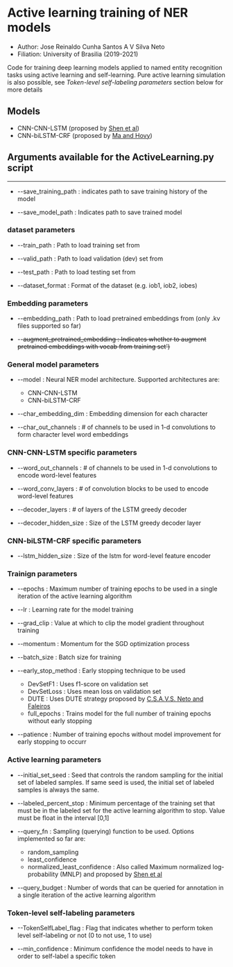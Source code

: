 # Active learning training of NER models

- Author: Jose Reinaldo Cunha Santos A V Silva Neto
- Filiation: University of Brasilia (2019-2021)

Code for training deep learning models applied to named entity recognition tasks using active learning and self-learning. Pure active learning simulation is also possible, see *Token-level self-labeling parameters* section below for more details

## Models
- CNN-CNN-LSTM (proposed by [Shen et al](https://arxiv.org/abs/1707.05928))
- CNN-biLSTM-CRF (proposed by [Ma and Hovy](https://www.aclweb.org/anthology/P16-1101/))

## Arguments available for the ActiveLearning.py script
---

- --save_training_path : indicates path to save training history of the model

- --save_model_path : Indicates path to save trained model


### dataset parameters
- --train_path : Path to load training set from

- --valid_path : Path to load validation (dev) set from

- --test_path : Path to load testing set from

- --dataset_format : Format of the dataset (e.g. iob1, iob2, iobes)

### Embedding parameters
- --embedding_path : Path to load pretrained embeddings from (only .kv files supported so far)

- --~~augment_pretrained_embedding : Indicates whether to augment pretrained embeddings with vocab from training set')~~

### General model parameters
- --model : Neural NER model architecture. Supported architectures are:
    - CNN-CNN-LSTM
    - CNN-biLSTM-CRF

- --char_embedding_dim : Embedding dimension for each character

- --char_out_channels : # of channels to be used in 1-d convolutions to form character level word embeddings

### CNN-CNN-LSTM specific parameters
- --word_out_channels : # of channels to be used in 1-d convolutions to encode word-level features

- --word_conv_layers : # of convolution blocks to be used to encode word-level features

- --decoder_layers : # of layers of the LSTM greedy decoder

- --decoder_hidden_size : Size of the LSTM greedy decoder layer

### CNN-biLSTM-CRF specific parameters
- --lstm_hidden_size : Size of the lstm for word-level feature encoder

### Trainign parameters
- --epochs : Maximum number of training epochs to  be used in a single iteration of the active learning algorithm

- --lr : Learning rate for the model training

- --grad_clip : Value at which to clip the model gradient throughout training

- --momentum : Momentum for the SGD optimization process

- --batch_size : Batch size for training

- --early_stop_method : Early stopping technique to be used
    - DevSetF1 : Uses f1-score on validation set
    - DevSetLoss : Uses mean loss on validation set
    - DUTE : Uses DUTE strategy proposed by [C.S.A.V.S. Neto and Faleiros](https://link.springer.com/chapter/10.1007/978-3-030-91699-2_28)
    - full_epochs : Trains model for the full number of training epochs without early stopping

- --patience : Number of training epochs without model improvement for early stopping to occurr

### Active learning parameters

- --initial_set_seed : Seed that controls the random sampling for the initial set of labeled samples. If same seed is used, the initial set of labeled samples is always the same.

- --labeled_percent_stop : Minimum percentage of the training set that must be in the labeled set for the active learning algorithm to stop. Value must be float in the interval [0,1]

- --query_fn : Sampling (querying) function to be used. Options implemented so far are:
    - random_sampling
    - least_confidence
    - normalized_least_confidence : Also called Maximum normalized log-probability (MNLP) and proposed by [Shen et al](https://arxiv.org/abs/1707.05928)

- --query_budget : Number of words that can be queried for annotation in a single iteration of the active learning algorithm

### Token-level self-labeling parameters

- --TokenSelfLabel_flag : Flag that indicates whether to perform token level self-labeling or not (0 to not use, 1 to use)

- --min_confidence : Minimum confidence the model needs to have in order to self-label a specific token
